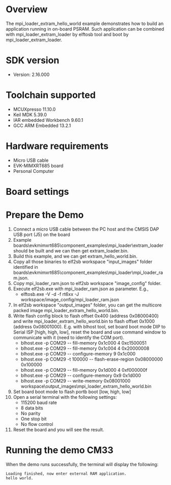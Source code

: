 Overview
========
The mpi_loader_extram_hello_world example demonstrates how to build an application running in on-board
PSRAM. Such application can be combined with mpi_loader_extram_loader by elftosb tool and boot by
mpi_loader_extram_loader.



SDK version
===========
- Version: 2.16.000

Toolchain supported
===================
- MCUXpresso  11.10.0
- Keil MDK  5.39.0
- IAR embedded Workbench  9.60.1
- GCC ARM Embedded  13.2.1

Hardware requirements
=====================
- Micro USB cable
- EVK-MIMXRT685 board
- Personal Computer

Board settings
==============


Prepare the Demo
================
1. Connect a micro USB cable between the PC host and the CMSIS DAP USB port (J5) on the board
2. Example boards\evkmimxrt685\component_examples\mpi_loader\extram_loader should be built and we can then
   get extram_loader.bin.
3. Build this example, and we can get extram_hello_world.bin.
4. Copy all those binaries to elf2sb workspace "input_images" folder identified in
   boards\evkmimxrt685\component_examples\mpi_loader\mpi_loader_ram.json.
5. Copy mpi_loader_ram.json to elf2sb workspace "image_config" folder.
6. Execute elf2sb.exe with mpi_loader_ram.json as parameter. E.g.,
   - elftosb.exe -V -d -f rt6xx -J workspace/image_config/mpi_loader_ram.json
7. In elf2sb workspace "output_images" folder, you can get the multicore packed image mpi_loader_extram_hello_world.bin.
8. Write flash config block to flash offset 0x400 (address 0x08000400) and write mpi_loader_extram_hello_world.bin to
   flash offset 0x1000 (address 0x08001000). E.g. with blhost tool, set board boot mode DIP to Serial ISP
   [high, high, low], reset the board and use command window to communicate with it (need to identify the COM port).
   - blhost.exe -p COM29 -- fill-memory 0x1c000 4 0xc1500051
   - blhost.exe -p COM29 -- fill-memory 0x1c004 4 0x20000008
   - blhost.exe -p COM29 -- configure-memory 9 0x1c000
   - blhost.exe -p COM29 -t 100000 -- flash-erase-region 0x08000000 0x100000
   - blhost.exe -p COM29 -- fill-memory 0x1d000 4 0xf000000f
   - blhost.exe -p COM29 -- configure-memory 0x9 0x1d000
   - blhost.exe -p COM29 -- write-memory 0x08001000 workspace\output_images\mpi_loader_extram_hello_world.bin
9. Set board boot mode to flash portb boot [low, high, low]
10. Open a serial terminal with the following settings:
    - 115200 baud rate
    - 8 data bits
    - No parity
    - One stop bit
    - No flow control
11. Reset the board and you will see the result.

Running the demo CM33
=====================
When the demo runs successfully, the terminal will display the following:

~~~~~~~~~~~~~~~~~~~~~~~~~~~~~~~~~
Loading finished, now enter external RAM application.
hello world.
~~~~~~~~~~~~~~~~~~~~~~~~~~~~~~~~~

